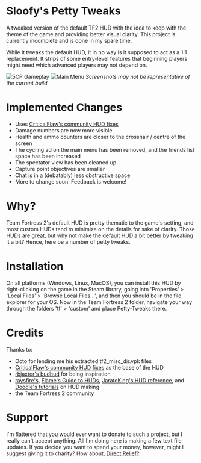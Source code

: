 # Sloofy's Petty Tweaks
A tweaked version of the default TF2 HUD with the idea to keep with the theme of the game and providing better visual clarity. This project is currently incomplete and is done in my spare time.

While it tweaks the default HUD, it in no way is it supposed to act as a 1:1 replacement. It strips of some entry-level features that beginning players might need which advanced players may not depend on.

![5CP Gameplay](https://i.imgur.com/Wdh4PBz.png)
![Main Menu](https://i.imgur.com/lMQH5zK.png)
*Screenshots may not be representative of the current build*

# Implemented Changes
- Uses [CriticalFlaw's community HUD fixes](https://github.com/CriticalFlaw/TF2-HUD-Fix)
- Damage numbers are now more visible
- Health and ammo counters are closer to the crosshair / centre of the screen
- The cycling ad on the main menu has been removed, and the friends list space has been increased
- The spectator view has been cleaned up
- Capture point objectives are smaller
- Chat is in a (debatably) less obstructive space
- More to change soon. Feedback is welcome!

# Why?
Team Fortress 2's default HUD is pretty thematic to the game's setting, and most custom HUDs tend to minimize on the details for sake of clarity. Those HUDs are great, but why not make the default HUD a bit better by tweaking it a bit? Hence, here be a number of petty tweaks.

# Installation
On all platforms (Windows, Linux, MacOS), you can install this HUD by right-clicking on the game in the Steam library, going into 'Properties' > 'Local Files' > 'Browse Local Files...', and then you should be in the file explorer for your OS. Now in the Team Fortress 2 folder, navigate your way through the folders 'tf' > 'custom' and place Petty-Tweaks there.

# Credits
Thanks to:
- Octo for lending me his extracted tf2_misc_dir.vpk files
- [CriticalFlaw's community HUD fixes](https://github.com/CriticalFlaw/TF2-HUD-Fix) as the base of the HUD
- [rbjaxter's budhud](https://github.com/rbjaxter/budhud) for being inspiration
- [raysfire's](https://www.youtube.com/playlist?list=PL5eNrB8RrXXuV3P1nv6NnwF-tCL_KnJIs), [Flame's Guide to HUDs](https://issuu.com/stefanbunduc/docs/flamehud), [JarateKing's HUD reference](https://github.com/JarateKing/TF2-Hud-Reference), and [Doodle's tutorials](http://doodlesstuff.com/?p=tf2hud&page=started) on HUD making
- the Team Fortress 2 community

# Support
I'm flattered that you would ever want to donate to such a project, but I really can't accept anything. All I'm doing here is making a few text file updates. If you decide you want to spend your money, however, might I suggest giving it to charity? How about, [Direct Relief?](https://www.directrelief.org/)
